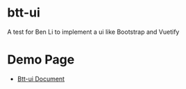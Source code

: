 # btt-ui
A test for Ben Li to implement a ui like Bootstrap and Vuetify
# Demo Page
- [Btt-ui Document](https://ben890524.github.io/btt-ui/)
